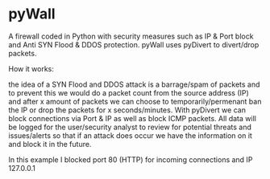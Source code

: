 # pyWall
A firewall coded in Python with security measures such as IP &amp; Port block and Anti SYN Flood &amp; DDOS protection. pyWall uses pyDivert to divert/drop packets.


How it works:


the idea of a SYN Flood and DDOS attack is a barrage/spam of packets and to prevent this we would do a packet count from the source address (IP) and after x amount of packets we can choose to temporarily/permenant ban the IP or drop the packets for x seconds/minutes. With pyDivert we can block connections via Port & IP as well as block ICMP packets. All data will be logged for the user/security analyst to review for potential threats and issues/alerts so that if an attack does occur we have the information on it and block it in the future.

In this example I blocked port 80 (HTTP) for incoming connections and IP 127.0.0.1


